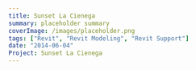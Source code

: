 ```yaml
---
title: Sunset La Cienega
summary: placeholder summary
coverImage: /images/placeholder.png
tags: ["Revit", "Revit Modeling", "Revit Support"]
date: "2014-06-04"
Project: Sunset La Cienega
---
```

